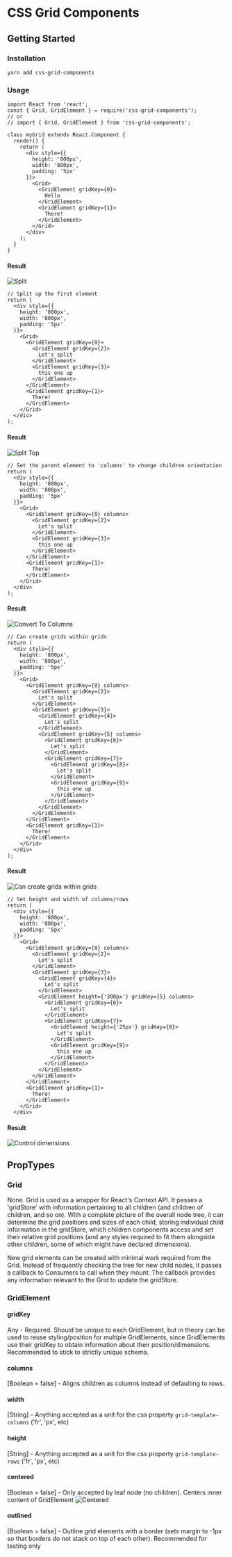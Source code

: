 # CSS Grid Components

## Getting Started

### Installation

```
yarn add css-grid-components
```

### Usage

```
import React from 'react';
const { Grid, GridElement } = require('css-grid-components');
// or
// import { Grid, GridElement } from 'css-grid-components';

class myGrid extends React.Component {
  render() {
    return (
      <div style={{
        height: '800px',
        width: '800px',
        padding: '5px'
      }}>
        <Grid>
          <GridElement gridKey={0}>
            Hello
          </GridElement>
          <GridElement gridKey={1}>
            There!
          </GridElement>
        </Grid>
      </div>
    );
  }
}
```
#### Result
![Split](docs/splitX2.png "Split")

```
// Split up the first element
return (
  <div style={{
    height: '800px',
    width: '800px',
    padding: '5px'
  }}>
    <Grid>
      <GridElement gridKey={0}>
        <GridElement gridKey={2}>
          Let's split
        </GridElement>
        <GridElement gridKey={3}>
          this one up
        </GridElement>
      </GridElement>
      <GridElement gridKey={1}>
        There!
      </GridElement>
    </Grid>
  </div>
);
```
#### Result
![Split Top](docs/split_top.png "Split Top")

```
// Set the parent element to 'columns' to change children orientation
return (
  <div style={{
    height: '800px',
    width: '800px',
    padding: '5px'
  }}>
    <Grid>
      <GridElement gridKey={0} columns>
        <GridElement gridKey={2}>
          Let's split
        </GridElement>
        <GridElement gridKey={3}>
          this one up
        </GridElement>
      </GridElement>
      <GridElement gridKey={1}>
        There!
      </GridElement>
    </Grid>
  </div>
);
```
#### Result
![Convert To Columns](docs/convert_columns.png "Convert To Columns")
```
// Can create grids within grids
return (
  <div style={{
    height: '800px',
    width: '800px',
    padding: '5px'
  }}>
    <Grid>
      <GridElement gridKey={0} columns>
        <GridElement gridKey={2}>
          Let's split
        </GridElement>
        <GridElement gridKey={3}>
          <GridElement gridKey={4}>
            Let's split
          </GridElement>
          <GridElement gridKey={5} columns>
            <GridElement gridKey={6}>
              Let's split
            </GridElement>
            <GridElement gridKey={7}>
              <GridElement gridKey={8}>
                Let's split
              </GridElement>
              <GridElement gridKey={9}>
                this one up
              </GridElement>
            </GridElement>
          </GridElement>
        </GridElement>
      </GridElement>
      <GridElement gridKey={1}>
        There!
      </GridElement>
    </Grid>
  </div>
);
```
#### Result
![Can create grids within grids](docs/go_deeper.png "Can create grids within grids")

```
// Set height and width of columns/rows
return (
  <div style={{
    height: '800px',
    width: '800px',
    padding: '5px'
  }}>
    <Grid>
      <GridElement gridKey={0} columns>
        <GridElement gridKey={2}>
          Let's split
        </GridElement>
        <GridElement gridKey={3}>
          <GridElement gridKey={4}>
            Let's split
          </GridElement>
          <GridElement height={'300px'} gridKey={5} columns>
            <GridElement gridKey={6}>
              Let's split
            </GridElement>
            <GridElement gridKey={7}>
              <GridElement height={'25px'} gridKey={8}>
                Let's split
              </GridElement>
              <GridElement gridKey={9}>
                this one up
              </GridElement>
            </GridElement>
          </GridElement>
        </GridElement>
      </GridElement>
      <GridElement gridKey={1}>
        There!
      </GridElement>
    </Grid>
  </div>
```
#### Result
![Control dimensions](docs/adjust_style.png "Control dimensions")

## PropTypes

### Grid
None. Grid is used as a wrapper for React's Context API. It passes a 'gridStore' with information pertaining to all children (and children of children, and so on). With a complete picture of the overall node tree, it can determine the grid positions and sizes of each child, storing individual child information in the gridStore, which children components access and set their relative grid positions (and any styles required to fit them alongside other children, some of which might have declared dimensions).

New grid elements can be created with minimal work required from the Grid. Instead of frequently checking the tree for new child nodes, it passes a callback to Consumers to call when they mount. The callback provides any information relevant to the Grid to update the gridStore.

### GridElement
#### gridKey
Any - Required. Should be unique to each GridElement, but in theory can be used to reuse styling/position for multiple GridElements, since GridElements use their gridKey to obtain information about their position/dimensions. Recommended to stick to strictly unique schema.
#### columns
[Boolean = false] - Aligns children as columns instead of defaulting to rows.
#### width
[String] - Anything accepted as a unit for the css property `grid-template-columns` ('fr', 'px', etc)
#### height
[String] - Anything accepted as a unit for the css property `grid-template-rows` ('fr', 'px', etc)
#### centered
[Boolean = false] - Only accepted by leaf node (no children). Centers inner content of GridElement
![Centered](docs/centered.png "Centered")
#### outlined
[Boolean = false] - Outline grid elements with a border (sets margin to -1px so that borders do not stack on top of each other). Recommended for testing only